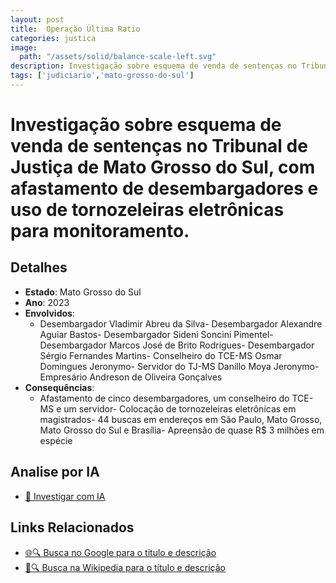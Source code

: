 ```yaml
---
layout: post
title:  Operação Última Ratio
categories: justica
image:
  path: "/assets/solid/balance-scale-left.svg"
description: Investigação sobre esquema de venda de sentenças no Tribunal de Justiça de Mato Grosso do Sul✧  com afastamento de desembargadores e uso de tornozeleiras eletrônicas para monitoramento.Desembargador Vladimir Abreu da SilvaDesembargador Alexandre Aguiar BastosDesembargador Sideni Soncini PimentelDesembargador Marcos José de Brito RodriguesDesembargador Sérgio Fernandes MartinsConselheiro do TCE-MS Osmar Domingues JeronymoServidor do TJ-MS Danillo Moya JeronymoEmpresário Andreson de Oliveira Gonçalves
tags: ['judiciario','mato-grosso-do-sul']
---
```


# Investigação sobre esquema de venda de sentenças no Tribunal de Justiça de Mato Grosso do Sul, com afastamento de desembargadores e uso de tornozeleiras eletrônicas para monitoramento.

## Detalhes
- **Estado**: Mato Grosso do Sul
- **Ano**: 2023
- **Envolvidos**:
  - Desembargador Vladimir Abreu da Silva- Desembargador Alexandre Aguiar Bastos- Desembargador Sideni Soncini Pimentel- Desembargador Marcos José de Brito Rodrigues- Desembargador Sérgio Fernandes Martins- Conselheiro do TCE-MS Osmar Domingues Jeronymo- Servidor do TJ-MS Danillo Moya Jeronymo- Empresário Andreson de Oliveira Gonçalves
- **Consequências**:
  - Afastamento de cinco desembargadores, um conselheiro do TCE-MS e um servidor- Colocação de tornozeleiras eletrônicas em magistrados- 44 buscas em endereços em São Paulo, Mato Grosso, Mato Grosso do Sul e Brasília- Apreensão de quase R$ 3 milhões em espécie

## Analise por IA
- [🤖 Investigar com IA](https://www.perplexity.ai/search?q=Opera%C3%A7%C3%A3o%20%C3%9Altima%20Ratio%20Investiga%C3%A7%C3%A3o%20sobre%20esquema%20de%20venda%20de%20senten%C3%A7as%20no%20Tribunal%20de%20Justi%C3%A7a%20de%20Mato%20Grosso%20do%20Sul%2C%20com%20afastamento%20de%20desembargadores%20e%20uso%20de%20tornozeleiras%20eletr%C3%B4nicas%20para%20monitoramento.%20Mato%20Grosso%20do%20Sul)

## Links Relacionados
- [🌐🔍 Busca no Google para o título e descrição](https://www.google.com/search?q=Opera%C3%A7%C3%A3o%20%C3%9Altima%20Ratio%20Investiga%C3%A7%C3%A3o%20sobre%20esquema%20de%20venda%20de%20senten%C3%A7as%20no%20Tribunal%20de%20Justi%C3%A7a%20de%20Mato%20Grosso%20do%20Sul%2C%20com%20afastamento%20de%20desembargadores%20e%20uso%20de%20tornozeleiras%20eletr%C3%B4nicas%20para%20monitoramento.%20Mato%20Grosso%20do%20Sul)
- [📖🔍 Busca na Wikipedia para o título e descrição](https://pt.wikipedia.org/w/index.php?search=Opera%C3%A7%C3%A3o%20%C3%9Altima%20Ratio%20Investiga%C3%A7%C3%A3o%20sobre%20esquema%20de%20venda%20de%20senten%C3%A7as%20no%20Tribunal%20de%20Justi%C3%A7a%20de%20Mato%20Grosso%20do%20Sul%2C%20com%20afastamento%20de%20desembargadores%20e%20uso%20de%20tornozeleiras%20eletr%C3%B4nicas%20para%20monitoramento.%20Mato%20Grosso%20do%20Sul)


